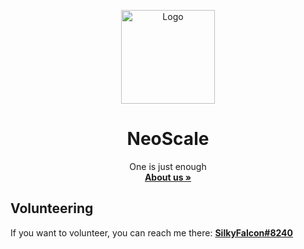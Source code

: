 <p align="center"> <img src="https://i.imgur.com/kIF9KX7.png" alt="Logo" width="150" height="150"> </a>

<center> <h1>NeoScale</h1> </center>

  <p align="center">
    One is just enough
    <br />
    <a href="https://github.com/NeoScale/.github/profile/DOCS.md">
    <strong>About us »</strong></a>
</p>


## Volunteering
If you want to volunteer, you can reach me there: [**SilkyFalcon#8240**](https://discord.com/users/445229420869976085/)


